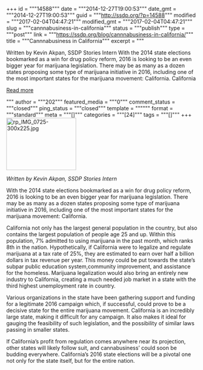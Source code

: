 +++
id = """14588"""
date = """2014-12-27T19:00:53"""
date_gmt = """2014-12-27T19:00:53"""
guid = """http://ssdp.org/?p=14588"""
modified = """2017-02-04T04:47:21"""
modified_gmt = """2017-02-04T04:47:21"""
slug = """cannnabusiness-in-california"""
status = """publish"""
type = """post"""
link = """https://ssdp.org/blog/cannnabusiness-in-california/"""
title = """Cannnabusiness in California"""
excerpt = """<p>Written by Kevin Akpan, SSDP Stories Intern With the 2014 state elections bookmarked as a win for drug policy reform, 2016 is looking to be an even bigger year for marijuana legislation. There may be as many as a dozen states proposing some type of marijuana initiative in 2016, including one of the most important states for the marijuana movement: California. California</p>
<div class="h10"></div>
<p><a class="more-link2 flat" href="https://ssdp.org/blog/cannnabusiness-in-california/">Read more</a></p>
"""
author = """202"""
featured_media = """0"""
comment_status = """closed"""
ping_status = """closed"""
template = """"""
format = """standard"""
meta = """[]"""
categories = """[24]"""
tags = """[]"""
+++
<a href="/assets/IMG_0725-300x2251.jpg"><img class="alignnone  wp-image-14298" src="http://ssdp.org/assets/IMG_0725-300x2251.jpg" alt="rp_IMG_0725-300x225.jpg" width="184" height="138" /></a>

<em>Written by <em>Kevin Akpan, </em>SSDP Stories Intern</em>

With the 2014 state elections bookmarked as a win for drug policy reform, 2016 is looking to be an even bigger year for marijuana legislation. There may be as many as a dozen states proposing some type of marijuana initiative in 2016, including one of the most important states for the marijuana movement: California.

California not only has the largest general population in the country, but also contains the largest population of people age 25 and up. Within this population, 7% admitted to using marijuana in the past month, which ranks 8th in the nation. Hypothetically, if California were to legalize and regulate marijuana at a tax rate of 25%, they are estimated to earn over half a billion dollars in tax revenue per year. This money could be put towards the state’s subpar public education system,community improvement, and assistance for the homeless. Marijuana legalization would also bring an entirely new industry to California, creating a much needed job market in a state with the third highest unemployment rate in country.

Various organizations in the state have been gathering support and funding for a legitimate 2016 campaign which, if successful, could prove to be a decisive state for the entire marijuana movement. California is an incredibly large state, making it difficult for any campaign. It also makes it ideal for gauging the feasibility of such legislation, and the possibility of similar laws passing in smaller states.

If California’s profit from regulation comes anywhere near its projection, other states will likely follow suit, and cannabusiness’ could soon be budding everywhere. California’s 2016 state elections will be a pivotal one not only for the state itself, but for the entire nation.
